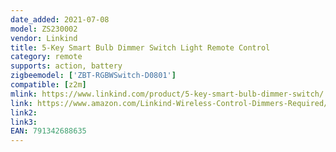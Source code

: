 ```yaml
---
date_added: 2021-07-08
model: ZS230002
vendor: Linkind
title: 5-Key Smart Bulb Dimmer Switch Light Remote Control
category: remote
supports: action, battery
zigbeemodel: ['ZBT-RGBWSwitch-D0801']
compatible: [z2m]
mlink: https://www.linkind.com/product/5-key-smart-bulb-dimmer-switch/
link: https://www.amazon.com/Linkind-Wireless-Control-Dimmers-Required/dp/B07Z68SCC5
link2: 
link3: 
EAN: 791342688635
---
```

 